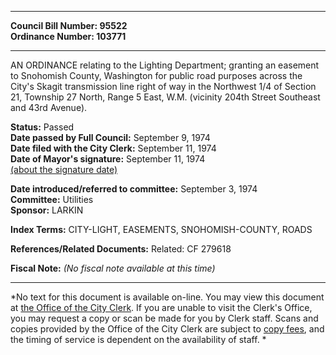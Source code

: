 * * * * *  
  
**Council Bill Number: [](#h0)[](#h2)95522**   
**Ordinance Number: 103771**  
  
* * * * *  
  
AN ORDINANCE relating to the Lighting Department; granting an easement to Snohomish County, Washington for public road purposes across the City's Skagit transmission line right of way in the Northwest 1/4 of Section 21, Township 27 North, Range 5 East, W.M. (vicinity 204th Street Southeast and 43rd Avenue).  
  
**Status:** Passed   
**Date passed by Full Council:** September 9, 1974   
**Date filed with the City Clerk:** September 11, 1974   
**Date of Mayor's signature:** September 11, 1974   
[(about the signature date)](/~public/approvaldate.htm)   
  
  
**Date introduced/referred to committee:** September 3, 1974   
**Committee:** Utilities   
**Sponsor:** LARKIN   
  
**Index Terms:** CITY-LIGHT, EASEMENTS, SNOHOMISH-COUNTY, ROADS  
  
**References/Related Documents:** Related: CF 279618  
  
**Fiscal Note:** *(No fiscal note available at this time)*  
  
* * * * *  
  
*No text for this document is available on-line. You may view this document at [the Office of the City Clerk](http://www.seattle.gov/leg/clerk/contactUs.htm). If you are unable to visit the Clerk's Office, you may request a copy or scan be made for you by Clerk staff. Scans and copies provided by the Office of the City Clerk are subject to [copy fees](http://clerk.seattle.gov/~public/clerkfees.htm), and the timing of service is dependent on the availability of staff. *  
  
  
